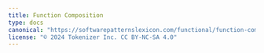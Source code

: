 ```yaml
---
title: Function Composition
type: docs
canonical: "https://softwarepatternslexicon.com/functional/function-composition-and-transformation-patterns/function-composition"
license: "© 2024 Tokenizer Inc. CC BY-NC-SA 4.0"
---
```

